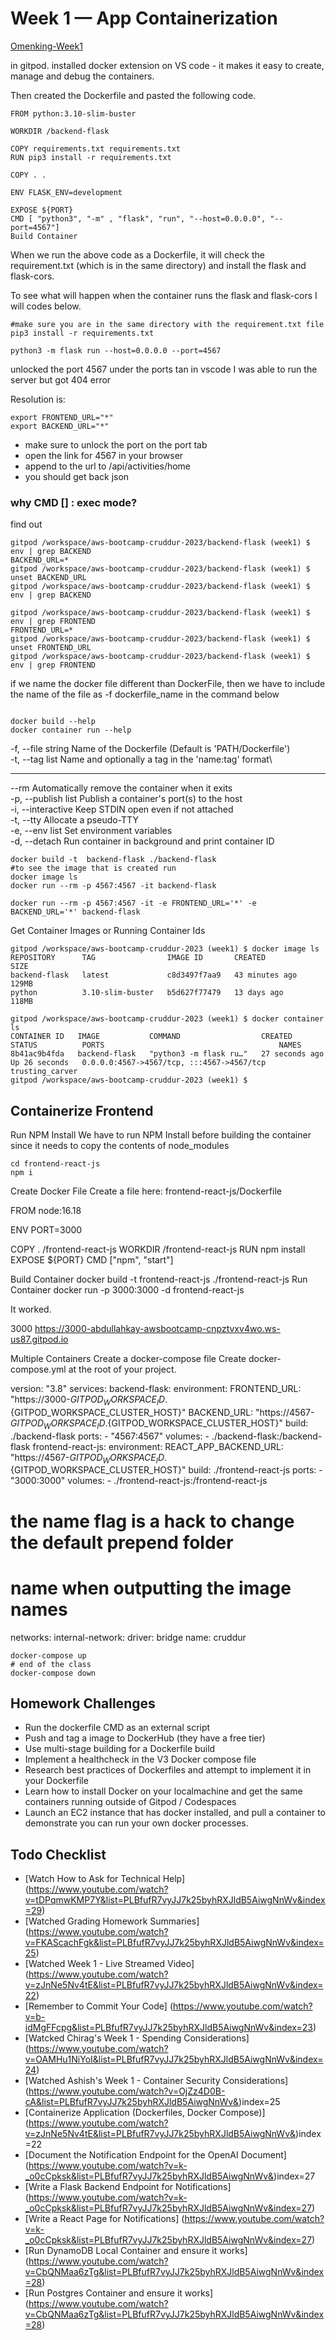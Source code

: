 # Week 1 — App Containerization

[Omenking-Week1](https://github.com/omenking/aws-bootcamp-cruddur-2023/blob/week-1/journal/week1.md)

in gitpod.
installed docker extension on VS code - it makes it easy to create, manage and debug the containers.

Then created the Dockerfile and pasted the following code.

```
FROM python:3.10-slim-buster

WORKDIR /backend-flask

COPY requirements.txt requirements.txt
RUN pip3 install -r requirements.txt

COPY . .

ENV FLASK_ENV=development

EXPOSE ${PORT}
CMD [ "python3", "-m" , "flask", "run", "--host=0.0.0.0", "--port=4567"]
Build Container

```

When we run the above code as a Dockerfile, it will check the requirement.txt (which is in the same directory) and install the flask and flask-cors.

To see what will happen when the container runs the flask and flask-cors I will codes below.

```
#make sure you are in the same directory with the requirement.txt file
pip3 install -r requirements.txt

python3 -m flask run --host=0.0.0.0 --port=4567

```
unlocked the port 4567 under the ports tan in vscode
I was able to run the server but got 404 error


Resolution is:

```
export FRONTEND_URL="*"
export BACKEND_URL="*"
```

- make sure to unlock the port on the port tab
- open the link for 4567 in your browser
- append to the url to /api/activities/home
- you should get back json

### why CMD [] : exec mode?
find out


```
gitpod /workspace/aws-bootcamp-cruddur-2023/backend-flask (week1) $ env | grep BACKEND
BACKEND_URL=*
gitpod /workspace/aws-bootcamp-cruddur-2023/backend-flask (week1) $ unset BACKEND_URL
gitpod /workspace/aws-bootcamp-cruddur-2023/backend-flask (week1) $ env | grep BACKEND

gitpod /workspace/aws-bootcamp-cruddur-2023/backend-flask (week1) $ env | grep FRONTEND
FRONTEND_URL=*
gitpod /workspace/aws-bootcamp-cruddur-2023/backend-flask (week1) $ unset FRONTEND_URL
gitpod /workspace/aws-bootcamp-cruddur-2023/backend-flask (week1) $ env | grep FRONTEND
```

if we name the docker file different than DockerFile, then we have to include the name of the file as -f dockerfile_name in the command below
```

docker build --help
docker container run --help
```
 -f, --file string             Name of the Dockerfile (Default is 'PATH/Dockerfile')\
  -t, --tag list                Name and optionally a tag in the 'name:tag' format\
  ***
  --rm                             Automatically remove the container when it exits\
  -p, --publish list                   Publish a container's port(s) to the host\
  -i, --interactive                    Keep STDIN open even if not attached\
  -t, --tty                            Allocate a pseudo-TTY\
-e, --env list                       Set environment variables\
-d, --detach                         Run container in background and print container ID

```
docker build -t  backend-flask ./backend-flask
#to see the image that is created run
docker image ls
docker run --rm -p 4567:4567 -it backend-flask
```


```
docker run --rm -p 4567:4567 -it -e FRONTEND_URL='*' -e BACKEND_URL='*' backend-flask

```

Get Container Images or Running Container Ids
```
gitpod /workspace/aws-bootcamp-cruddur-2023 (week1) $ docker image ls
REPOSITORY      TAG                IMAGE ID       CREATED          SIZE
backend-flask   latest             c8d3497f7aa9   43 minutes ago   129MB
python          3.10-slim-buster   b5d627f77479   13 days ago      118MB

gitpod /workspace/aws-bootcamp-cruddur-2023 (week1) $ docker container ls
CONTAINER ID   IMAGE           COMMAND                  CREATED          STATUS          PORTS                                       NAMES
8b41ac9b4fda   backend-flask   "python3 -m flask ru…"   27 seconds ago   Up 26 seconds   0.0.0.0:4567->4567/tcp, :::4567->4567/tcp   trusting_carver
gitpod /workspace/aws-bootcamp-cruddur-2023 (week1) $ 
```


## Containerize Frontend
Run NPM Install
We have to run NPM Install before building the container since it needs to copy the contents of node_modules
```
cd frontend-react-js
npm i
```
Create Docker File
Create a file here: frontend-react-js/Dockerfile

FROM node:16.18

ENV PORT=3000

COPY . /frontend-react-js
WORKDIR /frontend-react-js
RUN npm install
EXPOSE ${PORT}
CMD ["npm", "start"]


Build Container
docker build -t frontend-react-js ./frontend-react-js
Run Container
docker run -p 3000:3000 -d frontend-react-js

It worked.

3000
https://3000-abdullahkay-awsbootcamp-cnpztvxv4wo.ws-us87.gitpod.io

Multiple Containers
Create a docker-compose file
Create docker-compose.yml at the root of your project.

version: "3.8"
services:
  backend-flask:
    environment:
      FRONTEND_URL: "https://3000-${GITPOD_WORKSPACE_ID}.${GITPOD_WORKSPACE_CLUSTER_HOST}"
      BACKEND_URL: "https://4567-${GITPOD_WORKSPACE_ID}.${GITPOD_WORKSPACE_CLUSTER_HOST}"
    build: ./backend-flask
    ports:
      - "4567:4567"
    volumes:
      - ./backend-flask:/backend-flask
  frontend-react-js:
    environment:
      REACT_APP_BACKEND_URL: "https://4567-${GITPOD_WORKSPACE_ID}.${GITPOD_WORKSPACE_CLUSTER_HOST}"
    build: ./frontend-react-js
    ports:
      - "3000:3000"
    volumes:
      - ./frontend-react-js:/frontend-react-js

# the name flag is a hack to change the default prepend folder
# name when outputting the image names
networks: 
  internal-network:
    driver: bridge
    name: cruddur

```
docker-compose up
# end of the class
docker-compose down
```






## Homework Challenges    
- Run the dockerfile CMD as an external script
- Push and tag a image to DockerHub (they have a free tier)
- Use multi-stage building for a Dockerfile build
- Implement a healthcheck in the V3 Docker compose file
- Research best practices of Dockerfiles and attempt to implement it in your Dockerfile
- Learn how to install Docker on your localmachine and get the same containers running outside of Gitpod / Codespaces
- Launch an EC2 instance that has docker installed, and pull a container to demonstrate you can run your own docker processes. 


## Todo Checklist
- [Watch How to Ask for Technical Help]	(https://www.youtube.com/watch?v=tDPqmwKMP7Y&list=PLBfufR7vyJJ7k25byhRXJldB5AiwgNnWv&index=29)
- [Watched Grading Homework Summaries]	(https://www.youtube.com/watch?v=FKAScachFgk&list=PLBfufR7vyJJ7k25byhRXJldB5AiwgNnWv&index=25)
- [Watched Week 1 - Live Streamed Video]	(https://www.youtube.com/watch?v=zJnNe5Nv4tE&list=PLBfufR7vyJJ7k25byhRXJldB5AiwgNnWv&index=22)
- [Remember to Commit Your Code]	(https://www.youtube.com/watch?v=b-idMgFFcpg&list=PLBfufR7vyJJ7k25byhRXJldB5AiwgNnWv&index=23)
- [Watcked Chirag's Week 1 - Spending Considerations]	(https://www.youtube.com/watch?v=OAMHu1NiYoI&list=PLBfufR7vyJJ7k25byhRXJldB5AiwgNnWv&index=24)
- [Watched Ashish's Week 1 - Container Security Considerations]	(https://www.youtube.com/watch?v=OjZz4D0B-cA&list=PLBfufR7vyJJ7k25byhRXJldB5AiwgNnWv&)index=25
- [Containerize Application (Dockerfiles, Docker Compose)]	(https://www.youtube.com/watch?v=zJnNe5Nv4tE&list=PLBfufR7vyJJ7k25byhRXJldB5AiwgNnWv&)index=22
- [Document the Notification Endpoint for the OpenAI Document]	(https://www.youtube.com/watch?v=k-_o0cCpksk&list=PLBfufR7vyJJ7k25byhRXJldB5AiwgNnWv&)index=27
- [Write a Flask Backend Endpoint for Notifications]	(https://www.youtube.com/watch?v=k-_o0cCpksk&list=PLBfufR7vyJJ7k25byhRXJldB5AiwgNnWv&index=27)
- [Write a React Page for Notifications]	(https://www.youtube.com/watch?v=k-_o0cCpksk&list=PLBfufR7vyJJ7k25byhRXJldB5AiwgNnWv&index=27)
- [Run DynamoDB Local Container and ensure it works]	(https://www.youtube.com/watch?v=CbQNMaa6zTg&list=PLBfufR7vyJJ7k25byhRXJldB5AiwgNnWv&index=28)
- [Run Postgres Container and ensure it works]	(https://www.youtube.com/watch?v=CbQNMaa6zTg&list=PLBfufR7vyJJ7k25byhRXJldB5AiwgNnWv&index=28)